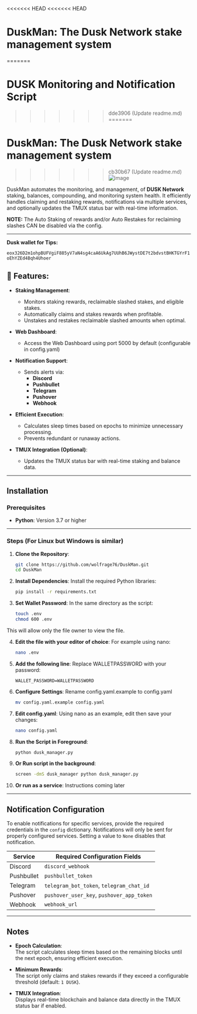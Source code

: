 <<<<<<< HEAD
<<<<<<< HEAD
# DuskMan: The Dusk Network stake management system
=======
# DUSK Monitoring and Notification Script
>>>>>>> dde3906 (Update readme.md)
=======
# DuskMan: The Dusk Network stake management system
>>>>>>> cb30b67 (Update readme.md)
![image](https://github.com/user-attachments/assets/b56a80ec-122d-440a-a8d8-0c1fcaeee3bc)

DuskMan automates the monitoring, and management, of **DUSK Network** staking, balances, compounding, and monitoring system health. It efficiently handles claiming and restaking rewards, notifications via multiple services, and optionally updates the TMUX status bar with real-time information.

**NOTE:** The Auto Staking of rewards and/or Auto Restakes for reclaiming slashes CAN be disabled via the config.

---

**Dusk wallet for Tips:** 

`eox326D2m1ohpBUFVgiF885yV7aN4sg4caA6UkAg7UUhB6JWystDE7t2bdvstBHKTGYrF1oEhYZEd4Bqh4Uhoer`

## 🚀 Features:

- **Staking Management**:
  - Monitors staking rewards, reclaimable slashed stakes, and eligible stakes.
  - Automatically claims and stakes rewards when profitable.
  - Unstakes and restakes reclaimable slashed amounts when optimal.

- **Web Dashboard**:
  -   Access the Web Dashboard using port 5000 by default (configurable in config.yaml)

- **Notification Support**:
  - Sends alerts via:
    - **Discord**
    - **Pushbullet**
    - **Telegram**
    - **Pushover**
    - **Webhook**

- **Efficient Execution**:
  - Calculates sleep times based on epochs to minimize unnecessary processing.
  - Prevents redundant or runaway actions.

- **TMUX Integration (Optional)**:
  - Updates the TMUX status bar with real-time staking and balance data.

---

## Installation

### Prerequisites

- **Python**: Version 3.7 or higher

---

### Steps (For Linux but Windows is similar)

1. **Clone the Repository**:

    ```bash
    git clone https://github.com/wolfrage76/DuskMan.git
    cd DuskMan
    ```

2. **Install Dependencies**: Install the required Python libraries:

    ```bash
    pip install -r requirements.txt
    ```

3. **Set Wallet Password**: 
In the same directory as the script:

    ```bash
    touch .env
    chmod 600 .env
    ```
  This will allow only the file owner to view the file.

4. **Edit the file with your editor of choice**:
  For example using nano:
    ```bash
    nano .env
    ```

5. **Add the following line**: Replace WALLETPASSWORD with your password:

    ```WALLET_PASSWORD=WALLETPASSWORD```

6. **Configure Settings**: Rename config.yaml.example to config.yaml
    ```bash
    mv config.yaml.example config.yaml
    ```

7. **Edit config.yaml**: Using nano as an example, edit then save your changes:
    ```bash
    nano config.yaml
    ```

8. **Run the Script in Foreground**:

    ```bash
    python dusk_manager.py
    ```  
9. **Or Run script in the background**:
    ```bash
    screen -dmS dusk_manager python dusk_manager.py
    ```
10. **Or run as a service**:
    Instructions coming later
---

## Notification Configuration

To enable notifications for specific services, provide the required credentials in the `config` dictionary. Notifications will only be sent for properly configured services. Setting a value to `None` disables that notification.

| **Service**  | **Required Configuration Fields**                     |
|--------------|-------------------------------------------------------|
| Discord      | `discord_webhook`                                     |
| Pushbullet   | `pushbullet_token`                                    |
| Telegram     | `telegram_bot_token`, `telegram_chat_id`              |
| Pushover     | `pushover_user_key`, `pushover_app_token`             |
| Webhook      | `webhook_url`                                         |

---

## Notes

- **Epoch Calculation**:  
  The script calculates sleep times based on the remaining blocks until the next epoch, ensuring efficient execution.

- **Minimum Rewards**:  
  The script only claims and stakes rewards if they exceed a configurable threshold (default: `1 DUSK`).

- **TMUX Integration**:  
  Displays real-time blockchain and balance data directly in the TMUX status bar if enabled.

